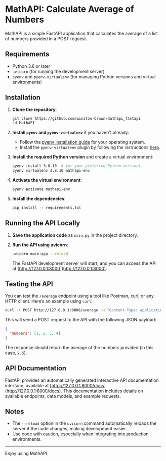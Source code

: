 
# MathAPI: Calculate Average of Numbers

MathAPI is a simple FastAPI application that calculates the average of a list of numbers provided in a POST request.

## Requirements

- Python 3.6 or later
- `uvicorn` (for running the development server)
- `pyenv` and `pyenv-virtualenv` (for managing Python versions and virtual environments)

## Installation

1. **Clone the repository**:
   ```bash
   git clone https://github.com/winston-brown/mathapi_fastapi
   cd MathAPI
   ```

2. **Install `pyenv` and `pyenv-virtualenv`** if you haven't already:
   - Follow the [pyenv installation guide](https://github.com/pyenv/pyenv#installation) for your operating system.
   - Install the `pyenv-virtualenv` plugin by following the instructions [here](https://github.com/pyenv/pyenv-virtualenv#installation).

3. **Install the required Python version** and create a virtual environment:
   ```bash
   pyenv install 3.8.10  # (or your preferred Python version)
   pyenv virtualenv 3.8.10 mathapi-env
   ```

4. **Activate the virtual environment**:
   ```bash
   pyenv activate mathapi-env
   ```

5. **Install the dependencies**:
   ```bash
   pip install -r requirements.txt
   ```

## Running the API Locally

1. **Save the application code** as `main.py` in the project directory.

2. **Run the API using uvicorn**:
   ```bash
   uvicorn main:app --reload
   ```

   The FastAPI development server will start, and you can access the API at [http://127.0.0.1:8000](http://127.0.0.1:8000).

## Testing the API

You can test the `/average` endpoint using a tool like Postman, curl, or any HTTP client. Here’s an example using `curl`:

```bash
curl -X POST http://127.0.0.1:8000/average -H "Content-Type: application/json" -d '{"numbers": [1, 2, 3, 4]}'
```

This will send a POST request to the API with the following JSON payload:

```json
{
  "numbers": [1, 2, 3, 4]
}
```

The response should return the average of the numbers provided (in this case, `2.5`).

## API Documentation

FastAPI provides an automatically generated interactive API documentation interface, available at [http://127.0.0.1:8000/docs](http://127.0.0.1:8000/docs). This documentation includes details on available endpoints, data models, and example requests.

## Notes

- The `--reload` option in the `uvicorn` command automatically reloads the server if the code changes, making development easier.
- Use code with caution, especially when integrating into production environments.

---

Enjoy using MathAPI
